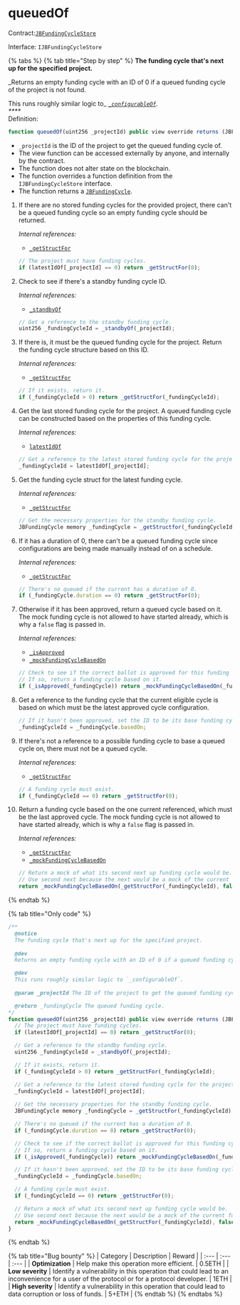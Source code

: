 # queuedOf

Contract:[`JBFundingCycleStore`](../)​‌

Interface: `IJBFundingCycleStore`

{% tabs %}
{% tab title="Step by step" %}
**The funding cycle that's next up for the specified project.**

_Returns an empty funding cycle with an ID of 0 if a queued funding cycle of the project is not found.  
  
This runs roughly similar logic to_ [_`_configurableOf`_](../write/_configurableof.md)_.  
****_  
Definition:

```javascript
function queuedOf(uint256 _projectId) public view override returns (JBFundingCycle memory) { ... }
```

* `_projectId` is the ID of the project to get the queued funding cycle of.
* The view function can be accessed externally by anyone, and internally by the contract. 
* The function does not alter state on the blockchain.
* The function overrides a function definition from the `IJBFundingCycleStore` interface.
* The function returns a [`JBFundingCycle`](../../../data-structures/jbfundingcycle.md).

1. If there are no stored funding cycles for the provided project, there can't be a queued funding cycle so an empty funding cycle should be returned.  


   _Internal references:_

   * [`_getStructFor`](_getstructfor.md)

   ```javascript
   // The project must have funding cycles.
   if (latestIdOf[_projectId] == 0) return _getStructFor(0);
   ```

2. Check to see if there's a standby funding cycle ID.  


   _Internal references:_

   * [`_standbyOf`](_getstructfor.md)

   ```javascript
   // Get a reference to the standby funding cycle.
   uint256 _fundingCycleId = _standbyOf(_projectId);
   ```

3. If there is, it must be the queued funding cycle for the project. Return the funding cycle structure based on this ID.  


   _Internal references:_

   * [`_getStructFor`](_getstructfor.md)

   ```javascript
   // If it exists, return it.
   if (_fundingCycleId > 0) return _getStructFor(_fundingCycleId);
   ```

4. Get the last stored funding cycle for the project. A queued funding cycle can be constructed based on the properties of this funding cycle.  


   _Internal references:_

   * [`latestIdOf`](../properties/latestidof.md)

   ```javascript
   // Get a reference to the latest stored funding cycle for the project.
   _fundingCycleId = latestIdOf[_projectId];
   ```

5. Get the funding cycle struct for the latest funding cycle.   


   _Internal references:_

   * [`_getStructFor`](_getstructfor.md)

   ```javascript
   // Get the necessary properties for the standby funding cycle.
   JBFundingCycle memory _fundingCycle = _getStructfor(_fundingCycleId);
   ```

6. If it has a duration of 0, there can't be a queued funding cycle since configurations are being made manually instead of on a schedule.   


   _Internal references:_

   * [`_getStructFor`](_getstructfor.md)

   ```javascript
   // There's no queued if the current has a duration of 0.
   if (_fundingCycle.duration == 0) return _getStructFor(0);
   ```

7. Otherwise if it has been approved, return a queued cycle based on it. The mock funding cycle is not allowed to have started already, which is why a `false` flag is passed in.

  


   _Internal references:_

   * [`_isApproved`](_getstructfor.md)
   * [`_mockFundingCycleBasedOn`](_mockfundingcyclebasedon.md)

   ```javascript
   // Check to see if the correct ballot is approved for this funding cycle.
   // If so, return a funding cycle based on it.
   if (_isApproved(_fundingCycle)) return _mockFundingCycleBasedOn(_fundingCycle, false);
   ```

8. Get a reference to the funding cycle that the current eligible cycle is based on which must be the latest approved cycle configuration.

   ```javascript
   // If it hasn't been approved, set the ID to be its base funding cycle, which carries the last approved configuration.
   _fundingCycleId = _fundingCycle.basedOn;
   ```

9. If there's not a reference to a possible funding cycle to base a queued cycle on, there must not be a queued cycle.  


   _Internal references:_

   * [`_getStructFor`](_getstructfor.md)

   ```javascript
   // A funding cycle must exist.
   if (_fundingCycleId == 0) return _getStructFor(0);
   ```

10. Return a funding cycle based on the one current referenced, which must be the last approved cycle. The mock funding cycle is not allowed to have started already, which is why a `false` flag is passed in.

  


    _Internal references:_

    * [`_getStructFor`](_getstructfor.md)
    * [`_mockFundingCycleBasedOn`](_mockfundingcyclebasedon.md)

    ```javascript
    // Return a mock of what its second next up funding cycle would be.
    // Use second next because the next would be a mock of the current funding cycle.
    return _mockFundingCycleBasedOn(_getStructFor(_fundingCycleId), false);
    ```
{% endtab %}

{% tab title="Only code" %}
```javascript
/**
  @notice 
  The funding cycle that's next up for the specified project.
  
  @dev
  Returns an empty funding cycle with an ID of 0 if a queued funding cycle of the project is not found.

  @dev 
  This runs roughly similar logic to `_configurableOf`.
  
  @param _projectId The ID of the project to get the queued funding cycle of.

  @return _fundingCycle The queued funding cycle.
*/
function queuedOf(uint256 _projectId) public view override returns (JBFundingCycle memory) {
  // The project must have funding cycles.
  if (latestIdOf[_projectId] == 0) return _getStructFor(0);

  // Get a reference to the standby funding cycle.
  uint256 _fundingCycleId = _standbyOf(_projectId);

  // If it exists, return it.
  if (_fundingCycleId > 0) return _getStructFor(_fundingCycleId);

  // Get a reference to the latest stored funding cycle for the project.
  _fundingCycleId = latestIdOf[_projectId];
    
  // Get the necessary properties for the standby funding cycle.
  JBFundingCycle memory _fundingCycle = _getStructFor(_fundingCycleId);

  // There's no queued if the current has a duration of 0.
  if (_fundingCycle.duration == 0) return _getStructFor(0);

  // Check to see if the correct ballot is approved for this funding cycle.
  // If so, return a funding cycle based on it.
  if (_isApproved(_fundingCycle)) return _mockFundingCycleBasedOn(_fundingCycle, false);

  // If it hasn't been approved, set the ID to be its base funding cycle, which carries the last approved configuration.
  _fundingCycleId = _fundingCycle.basedOn;

  // A funding cycle must exist.
  if (_fundingCycleId == 0) return _getStructFor(0);

  // Return a mock of what its second next up funding cycle would be.
  // Use second next because the next would be a mock of the current funding cycle.
  return _mockFundingCycleBasedOn(_getStructFor(_fundingCycleId), false);
}
```
{% endtab %}

{% tab title="Bug bounty" %}
| Category | Description | Reward |
| :--- | :--- | :--- |
| **Optimization** | Help make this operation more efficient. | 0.5ETH |
| **Low severity** | Identify a vulnerability in this operation that could lead to an inconvenience for a user of the protocol or for a protocol developer. | 1ETH |
| **High severity** | Identify a vulnerability in this operation that could lead to data corruption or loss of funds. | 5+ETH |
{% endtab %}
{% endtabs %}

